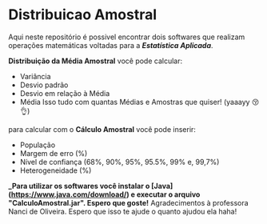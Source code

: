 # Distribuicao Amostral

Aqui neste repositório é possivel encontrar dois softwares que realizam operações matemáticas voltadas para a 	**_Estatística Aplicada_**. 

**Distribuição da Média Amostral** você pode calcular:
- Variância
- Desvio padrão
- Desvio em relação à Média
- Média
Isso tudo com quantas Médias e Amostras que quiser! (yaaayy :kissing_closed_eyes: :ok_hand:)

para calcular com o **Cálculo Amostral** você pode inserir:
- População
- Margem de erro (%)
- Nível de confiança (68%, 90%, 95%, 95.5%, 99% e, 99,7%)
- Heterogeneidade (%)

**_Para utilizar os softwares você instalar o [Java] (https://www.java.com/download/) e executar o arquivo "CalculoAmostral.jar". Espero que goste!**
Agradecimentos à professora Nanci de Oliveira. Espero que isso te ajude o quanto ajudou ela haha!
